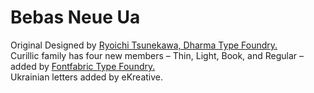 # Bebas Neue Ua

Original Designed by <a href="http://dharmatype.com">Ryoichi Tsunekawa, Dharma Type Foundry.<a/><br>
Curillic family has four new members – Thin, Light, Book, and Regular – added by <a href="http://www.fontfabric.com/bebas-neue">Fontfabric Type Foundry.</a> <br>
Ukrainian letters added by eKreative.
